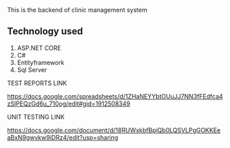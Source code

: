 This is the backend of clinic management system

## Technology used

1. ASP.NET CORE
2. C#
3. Entityframework
4. Sql Server



TEST REPORTS LINK

https://docs.google.com/spreadsheets/d/1ZHaNEYYbtOUuJJ7NN3fFEdfca4zSlPEQzGd6u_710og/edit#gid=1912508349



UNIT TESTING LINK

https://docs.google.com/document/d/18RUWxkbfBpiQb0LQSVLPgGOKKEeaBxN9gwvkw9iDRz4/edit?usp=sharing

